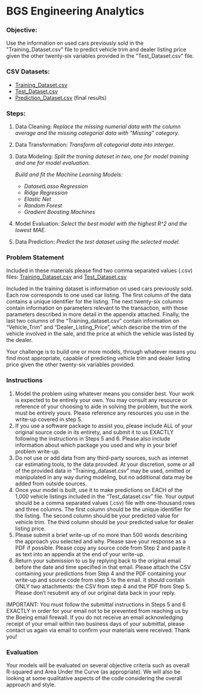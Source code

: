 # BGS Engineering Analytics
### Objective: 
Use the information on used cars previously sold in the "Training_Dataset.csv" file to predict vehicle trim and dealer listing price given the other twenty-six variables provided in the "Test_Dataset.csv" file.

### CSV Datasets: 
- [Training_Dataset.csv](https://github.com/cmunwong/BGS-Engineering-Analytics/blob/main/Training_Dataset.csv)
- [Test_Dataset.csv](https://github.com/cmunwong/BGS-Engineering-Analytics/blob/main/Test_Dataset.csv)
- [Prediction_Dataset.csv](https://github.com/cmunwong/BGS-Engineering-Analytics/blob/main/Prediction_Dataset.csv) (final results)

### Steps:
1. Data Cleaning: *Replace the missing numerial data with the column average and the missing categorial data with "Missing" category.*
2. Data Transformation: *Transform all categorial data into interger.*
3. Data Modeling: *Split the traning dateset in two, one for model training and one for model evaluation.*

   *Build and fit the Machine Learning Models:*
   - *DatasetLasso Regression*
   - *Ridge Regression*
   - *Elastic Net*
   - *Random Forest*
   - *Gradient Boosting Machines*
     
5. Model Evaluation: *Select the best model with the highest R^2 and the lowest MAE.*
6. Data Prediction: *Predict the test dataset using the selected model.*


### Problem Statement
Included in these materials please find two comma separated values (.csv) files: [Training_Dataset.csv](https://github.com/cmunwong/BGS-Engineering-Analytics/blob/main/Training_Dataset.csv) and [Test_Dataset.csv](https://github.com/cmunwong/BGS-Engineering-Analytics/blob/main/Test_Dataset.csv)

Included in the training dataset is information on used cars previously sold. Each row corresponds to one used car listing. The first column of the data contains a unique identifier for the listing. The next twenty-six columns contain information on parameters relevant to the transaction, with those parameters described in more detail in the appendix attached. Finally, the last two columns of the “Training_dataset.csv” contain information on “Vehicle_Trim” and “Dealer_Listing_Price”, which describe the trim of the vehicle involved in the sale, and the price at which the vehicle was listed by the dealer.

Your challenge is to build one or more models, through whatever means you find most appropriate, capable of predicting vehicle trim and dealer listing price given the other twenty-six variables provided.

### Instructions
1. Model the problem using whatever means you consider best. Your work is expected to be
entirely your own. You may consult any resource or reference of your choosing to aide in solving the problem, but the work must be entirely yours. Please reference any resources you use in the write-up covered in step 5.
2. If you use a software package to assist you, please include ALL of your original source code in its entirety, and submit it to us EXACTLY following the instructions in Steps 5 and 6. Please also include information about which package you used and why in your brief problem write-up.
3. Do not use or add data from any third-party sources, such as internet car estimating tools, to the data provided. At your discretion, some or all of the provided data in “Training_dataset.csv” may be used, omitted or manipulated in any way during modeling, but no additional data may be added from outside sources.
4. Once your model is built, use it to make predictions on EACH of the 1,000 vehicle listings included in the “Test_dataset.csv” file. Your output should be a comma separated values (.csv) file with one-thousand rows and three columns. The first column should be the unique identifier for the listing. The second column should be your predicted value for vehicle trim. The third column should be your predicted value for dealer listing price.
5. Please submit a brief write-up of no more than 500 words describing the approach you selected and why. Please save your response as a PDF if possible. Please copy any source code from Step 2 and paste it as text into an appendix at the end of your write-up.
6. Return your submission to us by replying back to the original email before the date and time specified in that email. Please attach the CSV containing your predictions from Step 4 and the PDF containing your write-up and source code from step 5 to the email. It should contain ONLY two attachments: the CSV from step 4 and the PDF from Step 5. Please don’t resubmit any of our original data back in your reply.

IMPORTANT: You must follow the submittal instructions in Steps 5 and 6 EXACTLY in order for your email not to be prevented from reaching us by the Boeing email firewall. If you do not receive an email acknowledging receipt of your email within two business days of your submittal, please contact us again via email to confirm your materials were received. Thank you!

### Evaluation
Your models will be evaluated on several objective criteria such as overall R-squared and Area Under the Curve (as appropriate). We will also be looking at some qualitative aspects of the code considering the overall approach and style.
